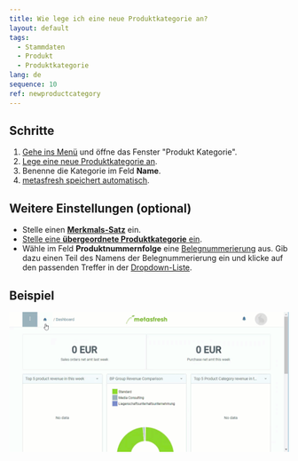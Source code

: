```yaml
---
title: Wie lege ich eine neue Produktkategorie an?
layout: default
tags:
  - Stammdaten
  - Produkt
  - Produktkategorie
lang: de
sequence: 10
ref: newproductcategory
---
```


## Schritte
1. [Gehe ins Menü](Menu) und öffne das Fenster "Produkt Kategorie".
1. [Lege eine neue Produktkategorie an](Neuer_Datensatz_Fenster_Webui).
1. Benenne die Kategorie im Feld **Name**.
1. [metasfresh speichert automatisch](Speicheranzeige).

## Weitere Einstellungen (optional)
- Stelle einen [**Merkmals-Satz**](Merkmalssatz_neu_anlegen) ein.
- [Stelle eine **übergeordnete Produktkategorie** ein](Uebergeordnete_Produktkategorie).
- Wähle im Feld **Produktnummernfolge** eine [Belegnummerierung](Belegnummern_definieren) aus. Gib dazu einen Teil des Namens der Belegnummerierung ein und klicke auf den passenden Treffer in der <a href="Keyboard_Shortcuts_Liste#dropdown" title="Dynamisches Suchfeld (Autocomplete)">Dropdown-Liste</a>.


## Beispiel
![](assets/NeueProduktkategorie.gif)
